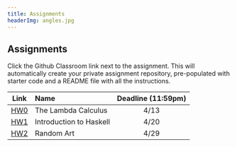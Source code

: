 ```yaml
---
title: Assignments
headerImg: angles.jpg
---
```


## Assignments

Click the Github Classroom link next to the assignment. 
This will automatically create your private assignment repository, 
pre-populated with starter code and a README file with all the instructions.


| Link                                             | Name                            | Deadline (11:59pm)        |
|:------------------------------------------------:|:--------------------------------|:-------------------------:|
| [HW0](https://classroom.github.com/a/bRVjPTGa)   | The Lambda Calculus             | 4/13                      |
| [HW1](https://classroom.github.com/a/JoLROppg)   | Introduction to Haskell         | 4/20                      |
| [HW2](https://classroom.github.com/a/rWOlqoJc)   | Random Art                      | 4/29                      |

<!--
| [HW3](https://classroom.github.com/a/TE-c5MV1)   | All about Fold                  | 11/5                      |
| [HW4](https://classroom.github.com/a/3OjrpOUd)   | Nano                            | 11/17                     |
| [HW5](https://classroom.github.com/a/M5XVG0Uy)   | Type Classes                    | 12/1                      |
-->


<!--
## Past Exams

- [Midterm Fa 19](/static/raw/130-midterm-fa19.pdf) ([solution](/static/raw/130-midterm-fa19-solution.pdf)),
  [Midterm Wi 19](/static/raw/130-midterm-wi19.pdf) ([solution](/static/raw/130-midterm-wi19-solution.pdf)).

- [Final Fa 19](/static/raw/130-final-fa19.pdf) ([solution](/static/raw/130-final-fa19-solution.pdf)),
  [Final Wi 19](/static/raw/130-final-wi19.pdf) ([solution](/static/raw/130-final-wi19-solution.pdf)).
-->
  
